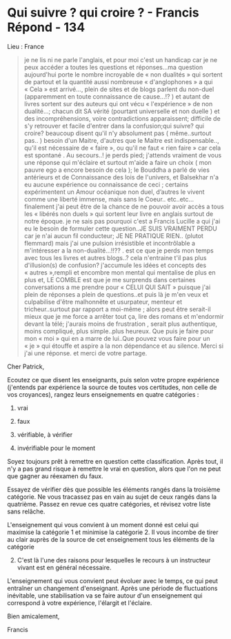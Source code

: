 # Qui suivre ? qui croire ? - Francis Répond - 134

Lieu : France

>je ne lis ni ne parle l'anglais, et pour moi c'est un handicap car je ne peux accéder a toutes les questions et réponses...ma question aujourd'hui porte le nombre incroyable de « non dualités » qui sortent de partout et la quantité aussi nombreuse « d'anglophones » a qui « Cela » est arrivé..., plein de sites et de blogs parlent du non-duel (apparemment en toute connaissance de cause...!? ) et autant de livres sortent sur des auteurs qui ont vécu « l'expérience » de non dualité...; chacun dit SA vérité (pourtant universelle et non duelle ) et des incompréhensions, voire contradictions apparaissent; difficile de s'y retrouver et facile d'entrer dans la confusion;qui suivre? qui croire? beaucoup disent qu'il n'y absolument pas ( même..surtout pas.. ) besoin d'un Maitre, d'autres que le Maitre est indispensable.., qu'il est nécessaire de « faire », ou qu'il ne faut « rien faire » car cela est spontané . Au secours..! je perds pied; j'attends vraiment de vous une réponse qui m'éclaire et surtout m'aide a faire un choix ( mon pauvre ego a encore besoin de cela ); le Bouddha a parlé de vies antérieurs et de Connaissance des lois de l'univers, et Balsekhar n'a eu aucune expérience ou connaissance de ceci ; certains expérimentent un Amour océanique non duel, d’autres le vivent comme une liberté immense, mais sans le Coeur.. etc..etc... finalement j'ai peut être de la chance de ne pouvoir avoir accès a tous les « libérés non duels » qui sortent leur livre en anglais surtout de notre époque. je ne sais pas pourquoi c'est a Francis Lucille a qui j'ai eu le besoin de formuler cette question..JE SUIS VRAIMENT PERDU car je n'ai aucun fil conducteur; JE NE PRATIQUE RIEN.. (plutot flemmard) mais j'ai une pulsion irrésistible et incontrôlable a m'intéresser a la non-dualité...!!?? . est ce que je perds mon temps avec tous les livres et autres blogs..? cela n'entraine t'il pas plus d'illusion(s) de confusion? j'accumule les idées et concepts des « autres »,rempli et encombre mon mental qui mentalise de plus en plus et, LE COMBLE est que je me surprends dans certaines conversations a me prendre pour « CELUI QUI SAIT » puisque j'ai plein de réponses a plein de questions..et puis là je m'en veux et culpabilise d'être malhonnête et usurpateur, menteur et tricheur..surtout par rapport a moi-même ; alors peut être serait-il mieux que je me force a arrêter tout ça, lire des romans et m'endormir devant la télé; j'aurais moins de frustration , serait plus authentique, moins compliqué, plus simple..plus heureux. Que puis je faire pour mon « moi » qui en a marre de lui..Que pouvez vous faire pour un « je » qui étouffe et aspire a la non dépendance et au silence. Merci si j'ai une réponse. et merci de votre partage.

Cher Patrick,

Ecoutez ce que disent les enseignants, puis selon votre propre expérience (j'entends par expérience la source de toutes vos certitudes, non celle de vos croyances), rangez leurs enseignements en quatre catégories :

1. vrai 

2. faux

3. vérifiable, à vérifier

4. invérifiable pour le moment

Soyez toujours prêt à remettre en question cette classification. Après tout, il n'y a pas grand risque à remettre le vrai en question, alors que l'on ne peut que gagner au réexamen du faux.

Essayez de vérifier dès que possible les éléments rangés dans la troisième catégorie. Ne vous tracassez pas en vain au sujet de ceux rangés dans la quatrième. Passez en revue ces quatre catégories, et révisez votre liste sans relâche.

L'enseignement qui vous convient à un moment donné est celui qui maximise la catégorie 1 et minimise la catégorie 2. Il vous incombe de tirer au clair auprès de la source de cet enseignement tous les éléments de la catégorie 

2. C'est là l'une des raisons pour lesquelles le recours à un instructeur vivant est en général nécessaire.

L'enseignement qui vous convient peut évoluer avec le temps, ce qui peut entraîner un changement d'enseignant. Après une période de fluctuations inévitable, une stabilisation va se faire autour d'un enseignement qui correspond à votre expérience, l'élargit et l'éclaire.

Bien amicalement,

Francis

